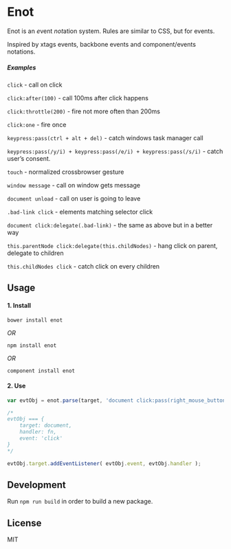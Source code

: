 # Enot

Enot is an <em>e</em>vent <em>not</em>ation system. Rules are similar to CSS, but for events.

Inspired by xtags events, backbone events and component/events notations.


##### Examples

`click` - call on click

`click:after(100)` - call 100ms after click happens

`click:throttle(200)` - fire not more often than 200ms

`click:one` - fire once

`keypress:pass(ctrl + alt + del)` - catch windows task manager call

`keypress:pass(/y/i) + keypress:pass(/e/i) + keypress:pass(/s/i)` - catch user’s consent.

`touch` - normalized crossbrowser gesture

`window message` - call on window gets message

`document unload` - call on user is going to leave

`.bad-link click` - elements matching selector click

`document click:delegate(.bad-link)` - the same as above but in a better way

`this.parentNode click:delegate(this.childNodes)` - hang click on parent, delegate to children

`this.childNodes click` - catch click on every children


## Usage

#### 1. Install

`bower install enot`

_OR_

`npm install enot`

_OR_

`component install enot`


#### 2. Use

```js
var evtObj = enot.parse(target, 'document click:pass(right_mouse_button)', callback);

/*
evtObj === {
	target: document,
	handler: fn,
	event: 'click'
}
*/

evtObj.target.addEventListener( evtObj.event, evtObj.handler );

```


## Development

Run `npm run build` in order to build a new package.


## License

MIT